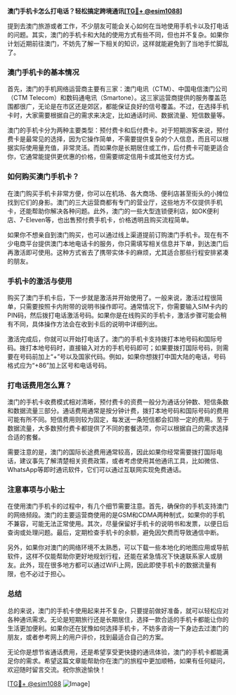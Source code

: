**澳门手机卡怎么打电话？轻松搞定跨境通讯[[TG💪+ @esim1088](https://t.me/s/esim1088)]**

提到去澳门旅游或者工作，不少朋友可能会关心如何在当地使用手机卡以及打电话的问题。其实，澳门的手机卡和大陆的使用方式有些不同，但也并不复杂。如果你计划近期前往澳门，不妨先了解一下相关的知识，这样就能避免到了当地手忙脚乱了。

### 澳门手机卡的基本情况

首先，澳门的手机网络运营商主要有三家：澳门电讯（CTM）、中国电信澳门公司（CTM Telecom）和数码通电讯（Smartone）。这三家运营商提供的服务覆盖范围都很广，无论是在市区还是郊区，都能保证良好的信号覆盖。不过，在选择手机卡时，大家需要根据自己的需求来决定，比如通话时间、数据流量、短信数量等。

澳门的手机卡分为两种主要类型：预付费卡和后付费卡。对于短期游客来说，预付费卡是最常见的选择，因为它操作简单，不需要提供复杂的个人信息，而且可以根据实际使用量充值，非常灵活。而如果你是长期居住或工作，后付费卡可能更适合你，它通常能提供更优惠的价格，但需要绑定信用卡或其他支付方式。

### 如何购买澳门手机卡？

在澳门购买手机卡非常方便，你可以在机场、各大商场、便利店甚至街头的小摊位找到它们的身影。澳门的三大运营商都有专门的营业厅，这些地方不仅提供手机卡，还能帮助你解决各种问题。此外，澳门的一些大型连锁便利店，如OK便利店、7-Eleven等，也出售预付费手机卡，价格透明且购买流程简单。

如果你不想亲自到澳门购买，也可以通过线上渠道提前订购澳门手机卡。现在有不少电商平台提供澳门本地电话卡的服务，你只需填写相关信息并下单，到达澳门后再激活即可使用。这种方式省去了携带实体卡的麻烦，尤其适合那些行程安排紧凑的朋友。

### 手机卡的激活与使用

购买了澳门手机卡后，下一步就是激活并开始使用了。一般来说，激活过程很简单，只需要按照卡内附带的说明书操作即可。通常情况下，你需要输入SIM卡内的PIN码，然后拨打电话激活号码。如果你是在线购买的手机卡，激活步骤可能会稍有不同，具体操作方法会在收到卡后的说明中详细列出。

激活完成后，你就可以开始打电话了。澳门的手机卡支持拨打本地号码和国际号码。拨打本地号码时，直接输入对方的手机号码即可；如果要拨打国际号码，则需要在号码前加上“+”号以及国家代码。例如，如果你想拨打中国大陆的电话，号码格式应为“+86”加上区号和电话号码。

### 打电话费用怎么算？

澳门的手机卡收费模式相对清晰，预付费卡的资费一般分为通话分钟数、短信条数和数据流量三部分。通话费用通常是按分钟计费，拨打本地号码和国际号码的费用可能有所不同。短信费用则较为固定，每发送一条短信都会扣除一定的费用。至于数据流量，大多数预付费卡都提供了不同的套餐选项，你可以根据自己的需求选择合适的套餐。

需要注意的是，澳门的国际长途费用通常较高，因此如果你经常需要拨打国际电话，建议事先了解清楚相关资费政策，或者考虑使用其他通讯工具，比如微信、WhatsApp等即时通讯软件，它们可以通过互联网实现免费通话。

### 注意事项与小贴士

在使用澳门手机卡的过程中，有几个细节需要注意。首先，确保你的手机支持澳门的网络频段。澳门的主要运营商使用的是GSM和CDMA两种制式，如果你的手机不兼容，可能无法正常使用。其次，尽量保留好手机卡的说明书和发票，以便日后查询或处理问题。最后，定期检查手机卡的余额，避免因欠费而导致通信中断。

另外，如果你对澳门的网络环境不太熟悉，可以下载一些本地化的地图应用或导航软件，这样不仅能帮助你更好地规划行程，还能在紧急情况下快速联系家人或朋友。此外，现在很多地方都可以通过WiFi上网，因此即使手机卡的数据流量有限，也不必过于担心。

### 总结

总的来说，澳门的手机卡使用起来并不复杂，只要提前做好准备，就可以轻松应对各种通讯需求。无论是短期旅行还是长期居住，选择一款合适的手机卡都能让你的生活更加便利。如果你还在犹豫如何选择手机卡，不妨多咨询一下身边去过澳门的朋友，或者参考网上的用户评价，找到最适合自己的方案。

无论你是想节省通话费用，还是希望享受更快捷的通讯体验，澳门的手机卡都能满足你的需求。希望这篇文章能帮助你在澳门的旅程中更加顺畅，如果有任何疑问，欢迎随时留言交流。祝你旅途愉快！

[[TG💪+ @esim1088](https://t.me/s/esim1088) ![Image](https://i.postimg.cc/4NQfJmqS/Snipaste-2025-05-13-00-14-12.png)]